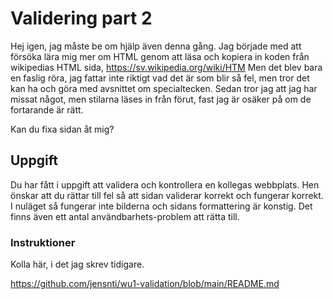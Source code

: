 # Validering part 2

Hej igen, jag måste be om hjälp även denna gång.
Jag började med att försöka lära mig mer om HTML genom att läsa och kopiera in koden från 
wikipedias HTML sida, https://sv.wikipedia.org/wiki/HTM
Men det blev bara en faslig röra, jag fattar inte riktigt vad det är som blir så fel, men tror
det kan ha och göra med avsnittet om specialtecken.
Sedan tror jag att jag har missat något, men stilarna läses in från förut, fast jag är osäker på
om de fortarande är rätt.

Kan du fixa sidan åt mig?

## Uppgift

Du har fått i uppgift att validera och kontrollera en kollegas webbplats. Hen önskar
att du rättar till fel så att sidan validerar korrekt och fungerar korrekt.
I nuläget så fungerar inte bilderna och sidans formattering är konstig.
Det finns även ett antal användbarhets-problem att rätta till.

### Instruktioner

Kolla här, i det jag skrev tidigare.

https://github.com/jensnti/wu1-validation/blob/main/README.md